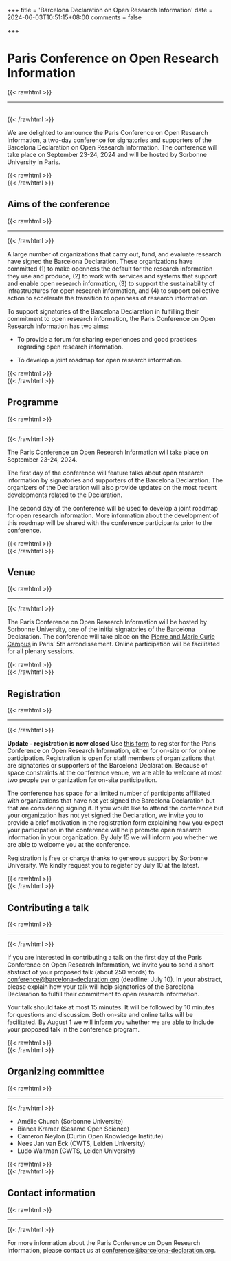 +++
title = 'Barcelona Declaration on Open Research Information'
date = 2024-06-03T10:51:15+08:00
comments = false

+++

# Paris Conference on Open Research Information
{{< rawhtml >}}
<hr class="small">
</br>
{{< /rawhtml >}}


We are delighted to announce the Paris Conference on Open Research Information, a two-day conference for signatories and supporters of the Barcelona Declaration on Open Research Information. The conference will take place on September 23-24, 2024 and will be hosted by Sorbonne University in Paris.

{{< rawhtml >}}
</br>
{{< /rawhtml >}}
## Aims of the conference
{{< rawhtml >}}
<hr class="small">
{{< /rawhtml >}}

A large number of organizations that carry out, fund, and evaluate research have signed the Barcelona Declaration. These organizations have committed (1) to make openness the default for the research information they use and produce, (2) to work with services and systems that support and enable open research information, (3) to support the sustainability of infrastructures for open research information, and (4) to support collective action to accelerate the transition to openness of research information.

To support signatories of the Barcelona Declaration in fulfilling their commitment to open research information, the Paris Conference on Open Research Information has two aims:

* To provide a forum for sharing experiences and good practices regarding open research information.

* To develop a joint roadmap for open research information.

{{< rawhtml >}}
</br>
{{< /rawhtml >}}
## Programme
{{< rawhtml >}}
<hr class="small">
{{< /rawhtml >}}

The Paris Conference on Open Research Information will take place on September 23-24, 2024.

The first day of the conference will feature talks about open research information by signatories and supporters of the Barcelona Declaration. The organizers of the Declaration will also provide updates on the most recent developments related to the Declaration.

The second day of the conference will be used to develop a joint roadmap for open research information. More information about the development of this roadmap will be shared with the conference participants prior to the conference.

{{< rawhtml >}}
</br>
{{< /rawhtml >}}
## Venue
{{< rawhtml >}}
<hr class="small">
{{< /rawhtml >}}

The Paris Conference on Open Research Information will be hosted by Sorbonne University, one of the initial signatories of the Barcelona Declaration. The conference will take place on the [Pierre and Marie Curie Campus](https://maps.app.goo.gl/pHiBfZG28G5T4x6h7) in Paris’ 5th arrondissement. Online participation will be facilitated for all plenary sessions.

{{< rawhtml >}}
</br>
{{< /rawhtml >}}
## Registration
{{< rawhtml >}}
<hr class="small">
{{< /rawhtml >}}

**Update - registration is now closed**
Use [this form](https://lime3-app3.sorbonne-universite.fr/index.php/428114?lang=en) to register for the Paris Conference on Open Research Information, either for on-site or for online participation. Registration is open for staff members of organizations that are signatories or supporters of the Barcelona Declaration. Because of space constraints at the conference venue, we are able to welcome at most two people per organization for on-site participation.

The conference has space for a limited number of participants affiliated with organizations that have not yet signed the Barcelona Declaration but that are considering signing it. If you would like to attend the conference but your organization has not yet signed the Declaration, we invite you to provide a brief motivation in the registration form explaining how you expect your participation in the conference will help promote open research information in your organization. By July 15 we will inform you whether we are able to welcome you at the conference.

Registration is free or charge thanks to generous support by Sorbonne University. We kindly request you to register by July 10 at the latest.

{{< rawhtml >}}
</br>
{{< /rawhtml >}}
## Contributing a talk
{{< rawhtml >}}
<hr class="small">
{{< /rawhtml >}}

If you are interested in contributing a talk on the first day of the Paris Conference on Open Research Information, we invite you to send a short abstract of your proposed talk (about 250 words) to [conference@barcelona-declaration.org](mailto:conference@barcelona-declaration.org) (deadline: July 10). In your abstract, please explain how your talk will help signatories of the Barcelona Declaration to fulfill their commitment to open research information.

Your talk should take at most 15 minutes. It will be followed by 10 minutes for questions and discussion. Both on-site and online talks will be facilitated. By August 1 we will inform you whether we are able to include your proposed talk in the conference program.

{{< rawhtml >}}
</br>
{{< /rawhtml >}}
## Organizing committee
{{< rawhtml >}}
<hr class="small">
{{< /rawhtml >}}

* Amélie Church (Sorbonne Universite)
* Bianca Kramer (Sesame Open Science)
* Cameron Neylon (Curtin Open Knowledge Institute)
* Nees Jan van Eck (CWTS, Leiden University)
* Ludo Waltman (CWTS, Leiden University)

{{< rawhtml >}}
</br>
{{< /rawhtml >}}
## Contact information
{{< rawhtml >}}
<hr class="small">
{{< /rawhtml >}}

For more information about the Paris Conference on Open Research Information, please contact us at [conference@barcelona-declaration.org](mailto:conference@barcelona-declaration.org).